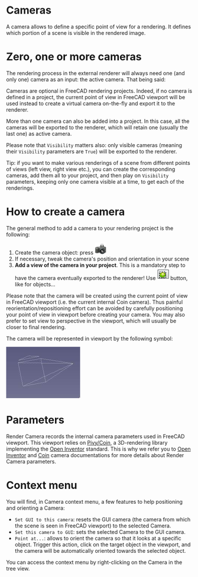 # Cameras

A camera allows to define a specific point of view for a rendering. It defines
which portion of a scene is visible in the rendered image.

# Zero, one or more cameras

The rendering process in the external renderer will always need one (and
only one) camera as an input: the active camera. That being said:

Cameras are optional in FreeCAD rendering projects. Indeed, if no camera is
defined in a project, the current point of view in FreeCAD viewport will be
used instead to create a virtual camera on-the-fly and export it to the
renderer.

More than one camera can also be added into a project. In this case, all the
cameras will be exported to the renderer, which will retain one (usually the
last one) as active camera.

Please note that `Visibility` matters also: only visible cameras (meaning their
`Visibility` parameters are `True`) will be exported to the renderer.

Tip: if you want to make various renderings of a scene from different points of
views (left view, right view etc.), you can create the corresponding cameras,
add them all to your project, and then play on `Visibility` parameters, keeping
only one camera visible at a time, to get each of the renderings.


# How to create a camera

The general method to add a camera to your rendering project is the following:
1. Create the camera object: press <img
   src=../Render/resources/icons/Camera-photo.svg height=32>
3. If necessary, tweak the camera's position and orientation in your scene
4. **Add a view of the camera in your project**. This is a mandatory step to
   have the camera eventually exported to the renderer! Use <img
   src=../Render/resources/icons/RenderView.svg height=32> button, like for
   objects...

Please note that the camera will be created using the current point of view in
FreeCAD viewport (i.e. the current internal Coin camera). Thus painful
reorientation/repositioning effort can be avoided by carefully positioning your
point of view in viewport before creating your camera. You may also prefer to set view to
perspective in the viewport, which will usually be closer to final
rendering.

The camera will be represented in viewport by the following symbol:

<img src=./camera.jpg>


# Parameters

Render Camera records the internal camera parameters used in FreeCAD
viewport.  This viewport relies on
[Pivy/Coin](https://wiki.freecadweb.org/Pivy), a 3D-rendering library
implementing the [Open
Inventor](https://web.archive.org/web/20041120092542/http://oss.sgi.com/projects/inventor/)
standard.  This is why we refer you to [Open
Inventor](https://developer.openinventor.com/UserGuides/Oiv9/Inventor_Mentor/Cameras_and_Lights/Cameras.html)
and [Coin](https://grey.colorado.edu/coin3d/classSoCamera.html#pub-attribs)
camera documentations for more details about Render Camera parameters.

# Context menu

You will find, in Camera context menu, a few features to help positioning and
orienting a Camera:
* `Set GUI to this camera`: resets the GUI camera (the camera from which the
  scene is seen in FreeCAD viewport) to the selected Camera.
* `Set this camera to GUI`: sets the selected Camera to the GUI camera.
* `Point at...`: allows to orient the camera so that it looks at a specific
  object. Trigger this action, click on the target object in the viewport, and
  the camera will be automatically oriented towards the selected object.

You can access the context menu by right-clicking on the Camera in the tree
view.
